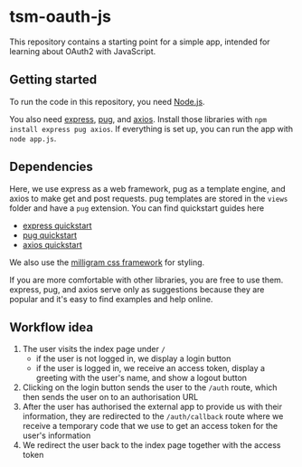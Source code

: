 # tsm-oauth-js
This repository contains a starting point for a simple app, intended for learning about OAuth2 with JavaScript.

## Getting started
To run the code in this repository, you need [Node.js](https://nodejs.org/en/download/).

You also need [express](https://www.npmjs.com/package/express), [pug](https://www.npmjs.com/package/pug), and [axios](https://www.npmjs.com/package/axios).
Install those libraries with `npm install express pug axios`.
If everything is set up, you can run the app with `node app.js`.

## Dependencies
Here, we use express as a web framework, pug as a template engine, and axios to make get and post requests.
pug templates are stored in the `views` folder and have a `pug` extension.
You can find quickstart guides here
- [express quickstart](https://expressjs.com/en/starter/hello-world.html)
- [pug quickstart](https://pugjs.org/api/getting-started.html)
- [axios quickstart](https://github.com/axios/axios#example)

We also use the [milligram css framework](https://milligram.io/) for styling.

If you are more comfortable with other libraries, you are free to use them.
express, pug, and axios serve only as suggestions because they are popular and it's easy to find examples and help online.

## Workflow idea
1. The user visits the index page under `/`
    - if the user is not logged in, we display a login button
    - if the user is logged in, we receive an access token, display a greeting with the user's name, and show a logout button
2. Clicking on the login button sends the user to the `/auth` route, which then sends the user on to an authorisation URL
3. After the user has authorised the external app to provide us with their information, they are redirected to the `/auth/callback` route where we receive a temporary code that we use to get an access token for the user's information
4. We redirect the user back to the index page together with the access token
